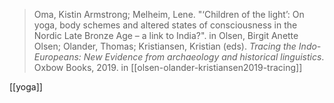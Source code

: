 > Oma, Kistin Armstrong; Melheim, Lene. "‘Children of the light’: On yoga, body schemes and altered states of consciousness in the Nordic Late Bronze Age – a link to India?". in Olsen, Birgit Anette Olsen; Olander, Thomas; Kristiansen, Kristian (eds). *Tracing the Indo-Europeans: New Evidence from archaeology and historical linguistics*. Oxbow Books, 2019.
> in [[olsen-olander-kristiansen2019-tracing]]


[[yoga]]